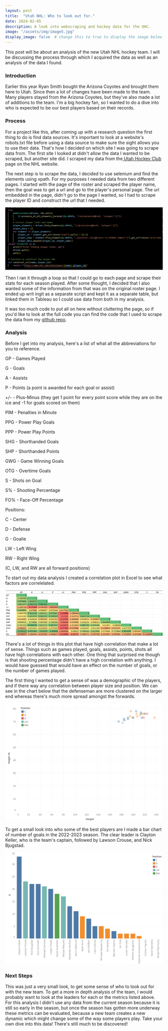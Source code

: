 ```yaml
---
layout: post
title:  "Utah NHL: Who to look out for."
date: 2024-02-05
description: A look into webscraping and hockey data for the UHC.   
image: "/assets/img/image5.jpg"
display_image: false  # change this to true to display the image below the banner 
---
```

<p class="intro"><span class="dropcap">T</span>his post will be about an analysis of the new Utah NHL hockey team. I will be discussing the process through which I acquired the data as well as an analysis of the data I found. </p>

### Introduction  

<p>Earlier this year Ryan Smith bought the Arizona Coyotes and brought them here to Utah. Since then a lot of changes have been made to the team. Many players stayed from the Arizona Coyotes, but they've also made a lot of additions to the team. I'm a big hockey fan, so I wanted to do a dive into who is expected to be our best players based on their records.</p>

### Process

<p>For a project like this, after coming up with a research question the first thing to do is find data sources. It's important to look at a website's robots.txt file before using a data source to make sure the sight allows you to use their data. That's how I decided on which site I was going to scrape data from. The first site I looked at didn't allow the data I wanted to be scraped, but another site did. I scraped my data from the<a href="https://www.nhl.com/utah/stats"> Utah Hockey Club</a> page on the NHL website.</p>

<p>The next step is to scrape the data, I decided to use selenium and find the elements using xpath. For my purposes I needed data from two different pages. I started with the page of the roster and scraped the player name, then the goal was to get a url and go to the player's personal page. The url embedded in the page, didn't go to the page I wanted, so I had to scrape the player ID and construct the url that I needed. </p>

![Fig Name](https://raw.githubusercontent.com/brachel1/myblog/main/assets/img/code1.png)

<p>Then I ran it through a loop so that I could go to each page and scrape their stats for each season played. After some thought, I decided that I also wanted some of the information from that was on the original roster page. I ended up writ ingit as a separate script and kept it as a separate table, but linked them in Tableau so I could use data from both in my analysis.</p>

<p>It was too much code to put all on here without cluttering the page, so if you'd like to look at the full code you can find the code that I used to scrape the data from my <a href="https://github.com/brachel1/blog2"> github repo</a>.</p>


### Analysis
<p>Before I get into my analysis, here's a list of what all the abbreviations for you to reference.</p>
<p>GP - Games Played</p>
<p>G - Goals</p>
<p>A - Assists</p>
<p>P - Points (a point is awarded for each goal or assist)</p>
<p>+/- - Plus-Minus (they get 1 point for every point score while they are on the ice and -1 for goals scored on them)</p>
<p>PIM - Penalties in Minute</p>
<p>PPG - Power Play Goals</p>
<p>PPP - Power Play Points</p>
<p>SHG - Shorthanded Goals</p>
<p>SHP - Shorthanded Points</p>
<p>GWG - Game Winning Goals</p>
<p>OTG - Overtime Goals</p>
<p>S - Shots on Goal</p>
<p>S% - Shooting Percentage</p>
<p>FO% - Face-Off Percentage</p>

<p>Positions:</p>
<p>C - Center</p>
<p>D - Defense</p>
<p>G - Goalie</p>
<p>LW - Left Wing</p>
<p>RW - Right Wing</p>
<p>(C, LW, and RW are all forward positions)</p>

<p>To start out my data analysis I created a correlation plot in Excel to see what factors are correlelated.</p>


![Fig Name](https://raw.githubusercontent.com/brachel1/myblog/main/assets/img/correlation.png)

<p>There's a lot of things in this plot that have high correlation that make a lot of sense. Things such as games played, goals, assists, points, shots all have high correlations with each other. One thing that surprised me though is that shooting percentage didn't have a high correlation with anything. I would have guessed that would have an effect on the number of goals, or the number of games played.</p>

<p>The first thing I wanted to get a sense of was a demographic of the players, and if there way any correlation between player size and position. We can see in the chart below that the defenseman are more clustered on the larger end whereas there's much more spread amongst the forwards.</p>

![Fig Name](https://raw.githubusercontent.com/brachel1/myblog/main/assets/img/thumbnail_image004.png)

<p>To get a small look into who some of the best players are I made a bar chart of number of goals in the 2022-2023 season. The clear leader is Clayton Keller, who is the team's captain, followed by Lawson Crouse, and Nick Bjugstad.</p>

![Fig Name](https://raw.githubusercontent.com/brachel1/myblog/main/assets/img/thumbnail_image002.png)

### Next Steps

<p>This was just a very small look, to get some sense of who to look out for with the new team. To get a more in depth analysis of the team, I would probably want to look at the leaders for each or the metrics listed above. For this analysis I didn't use any data from the current season because it is still so early in the season, but once the season has gotten more underway these metrics can be evaluated, because a new team creates a new dynamic which might change some of the way some players play. Take your own dive into this data! There's still much to be discovered!</p>

